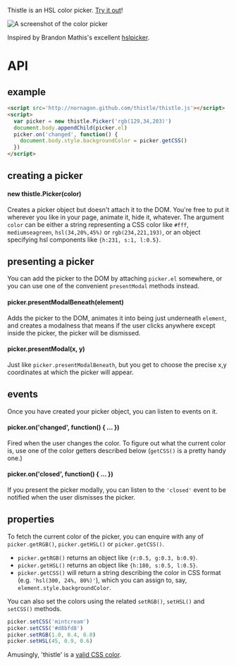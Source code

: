 Thistle is an HSL color picker. [Try it out](http://nornagon.github.com/thistle)!

![A screenshot of the color picker](http://i.imgur.com/CdbYg.png)

Inspired by Brandon Mathis's excellent [hslpicker](http://hslpicker.com).

# API

## example

```html
<script src='http://nornagon.github.com/thistle/thistle.js'></script>
<script>
  var picker = new thistle.Picker('rgb(129,34,203)')
  document.body.appendChild(picker.el)
  picker.on('changed', function() {
    document.body.style.backgroundColor = picker.getCSS()
  })
</script>
```

## creating a picker

#### new thistle.Picker(color)
Creates a picker object but doesn't attach it to the DOM. You're free to put it
wherever you like in your page, animate it, hide it, whatever. The argument
`color` can be either a string representing a CSS color like `#fff`,
`mediumseagreen`, `hsl(34,20%,45%)` or `rgb(234,221,193)`, or an object
specifying hsl components like `{h:231, s:1, l:0.5}`.

## presenting a picker

You can add the picker to the DOM by attaching `picker.el` somewhere, or you
can use one of the convenient `presentModal` methods instead.

#### picker.presentModalBeneath(element)
Adds the picker to the DOM, animates it into being just underneath `element`,
and creates a modalness that means if the user clicks anywhere except inside
the picker, the picker will be dismissed.

#### picker.presentModal(x, y)
Just like `picker.presentModalBeneath`, but you get to choose the precise x,y
coordinates at which the picker will appear.

## events

Once you have created your picker object, you can listen to events on it.

#### picker.on('changed', function() { ... })
Fired when the user changes the color. To figure out what the current color is,
use one of the color getters described below (`getCSS()` is a pretty handy one.)

#### picker.on('closed', function() { ... })
If you present the picker modally, you can listen to the `'closed'` event to be
notified when the user dismisses the picker.

## properties

To fetch the current color of the picker, you can enquire with any of
`picker.getRGB()`, `picker.getHSL()` or `picker.getCSS()`.

- `picker.getRGB()` returns an object like `{r:0.5, g:0.3, b:0.9}`.
- `picker.getHSL()` returns an object like `{h:180, s:0.5, l:0.5}`.
- `picker.getCSS()` will return a string describing the color in CSS format
  (e.g. `'hsl(300, 24%, 80%)'`), which you can assign to, say,
  `element.style.backgroundColor`.

You can also set the colors using the related `setRGB()`, `setHSL()` and
`setCSS()` methods.

```javascript
picker.setCSS('mintcream')
picker.setCSS('#d8bfd8')
picker.setRGB(1.0, 0.4, 0.0)
picker.setHSL(45, 0.9, 0.6)
```

Amusingly, 'thistle' is a [valid CSS color](http://dev.w3.org/csswg/css-color/#valuedef-thistle).
